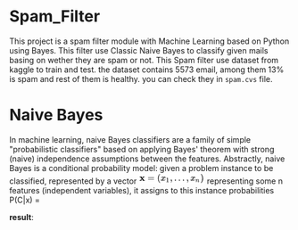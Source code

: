 # Spam_Filter
This project is a spam filter module with Machine Learning based on Python using Bayes. This filter use Classic Naive Bayes to classify given mails basing on wether they are spam or not.
This Spam filter use dataset from kaggle to train and test. the dataset contains 5573 email, among them 13% is spam and rest of them is healthy.
you can check they in ``spam.cvs`` file.
# Naive Bayes
In machine learning, naive Bayes classifiers are a family of simple "probabilistic classifiers" based on applying Bayes' theorem with strong (naive) independence assumptions between the features.
Abstractly, naive Bayes is a conditional probability model: given a problem instance to be classified, represented by a vector 
![Aaron Swartz](https://github.com/wruochao19/Hello-world/raw/master/1.png)
 representing some n features (independent variables), it assigns to this instance probabilities 
P(C|x) =
 
 
**result**:
